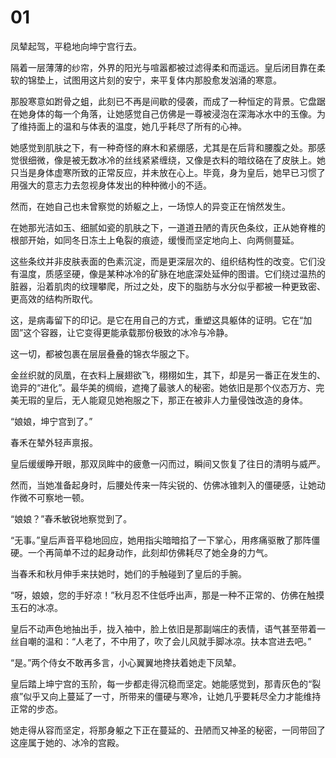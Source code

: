 # 01 

凤辇起驾，平稳地向坤宁宫行去。

隔着一层薄薄的纱帘，外界的阳光与喧嚣都被过滤得柔和而遥远。皇后闭目靠在柔软的锦垫上，试图用这片刻的安宁，来平复体内那股愈发汹涌的寒意。

那股寒意如跗骨之蛆，此刻已不再是间歇的侵袭，而成了一种恒定的背景。它盘踞在她身体的每一个角落，让她感觉自己仿佛是一尊被浸泡在深海冰水中的玉像。为了维持面上的温和与体表的温度，她几乎耗尽了所有的心神。

她感觉到肌肤之下，有一种奇怪的麻木和紧绷感，尤其是在后背和腰腹之处。那感觉很细微，像是被无数冰冷的丝线紧紧缠绕，又像是衣料的暗纹硌在了皮肤上。她只当是身体虚寒所致的正常反应，并未放在心上。毕竟，身为皇后，她早已习惯了用强大的意志力去忽视身体发出的种种微小的不适。

然而，在她自己也未曾察觉的娇躯之上，一场惊人的异变正在悄然发生。

在她那光洁如玉、细腻如瓷的肌肤之下，一道道丑陋的青灰色条纹，正从她脊椎的根部开始，如同冬日冻土上龟裂的痕迹，缓慢而坚定地向上、向两侧蔓延。

这些条纹并非皮肤表面的色素沉淀，而是更深层次的、组织结构性的改变。它们没有温度，质感坚硬，像是某种冰冷的矿脉在地底深处延伸的图谱。它们绕过温热的脏器，沿着肌肉的纹理攀爬，所过之处，皮下的脂肪与水分似乎都被一种更致密、更高效的结构所取代。

这，是病毒留下的印记。是它在用自己的方式，重塑这具躯体的证明。它在“加固”这个容器，让它变得更能承载那份极致的冰冷与冷静。

这一切，都被包裹在层层叠叠的锦衣华服之下。

金丝织就的凤凰，在衣料上展翅欲飞，栩栩如生，其下，却是另一番正在发生的、诡异的“进化”。最华美的绸缎，遮掩了最骇人的秘密。她依旧是那个仪态万方、完美无瑕的皇后，无人能窥见她袍服之下，那正在被非人力量侵蚀改造的身体。

“娘娘，坤宁宫到了。”

春禾在辇外轻声禀报。

皇后缓缓睁开眼，那双凤眸中的疲惫一闪而过，瞬间又恢复了往日的清明与威严。

然而，当她准备起身时，后腰处传来一阵尖锐的、仿佛冰锥刺入的僵硬感，让她动作微不可察地一顿。

“娘娘？”春禾敏锐地察觉到了。

“无事。”皇后声音平稳地回应，她用指尖暗暗掐了一下掌心，用疼痛驱散了那阵僵硬。一个再简单不过的起身动作，此刻却仿佛耗尽了她全身的力气。

当春禾和秋月伸手来扶她时，她们的手触碰到了皇后的手腕。

“呀，娘娘，您的手好凉！”秋月忍不住低呼出声，那是一种不正常的、仿佛在触摸玉石的冰凉。

皇后不动声色地抽出手，拢入袖中，脸上依旧是那副端庄的表情，语气甚至带着一丝自嘲的温和：“人老了，不中用了，吹了会儿风就手脚冰凉。扶本宫进去吧。”

“是。”两个侍女不敢再多言，小心翼翼地搀扶着她走下凤辇。

皇后踏上坤宁宫的玉阶，每一步都走得沉稳而坚定。她能感觉到，那青灰色的“裂痕”似乎又向上蔓延了一寸，所带来的僵硬与寒冷，让她几乎要耗尽全力才能维持正常的步态。

她走得从容而坚定，将那身躯之下正在蔓延的、丑陋而又神圣的秘密，一同带回了这座属于她的、冰冷的宫殿。